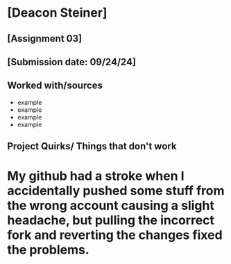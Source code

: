 # [Deacon Steiner]
## [Assignment 03]
## [Submission date: 09/24/24]
## Worked with/sources 
* example
* example
* example
* example
## Project Quirks/ Things that don't work
# My github had a stroke when I accidentally pushed some stuff from the wrong account causing a slight headache, but pulling the incorrect fork and reverting the changes fixed the problems. 
